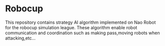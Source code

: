 # Robocup
This repository contains strategy AI algorithm implemented on Nao Robot for the robocup simulation league.
These algorithm enable robot communication and coordination such as making pass,moving robots when attacking,etc...

